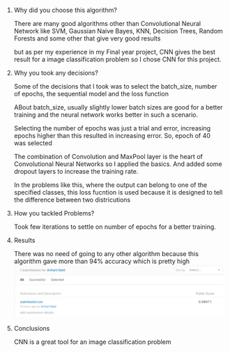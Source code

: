 1) Why did you choose this algorithm?

   There are many good algorithms other than Convolutional Neural Network like SVM, Gaussian Naive Bayes, KNN, Decision Trees, Random Forests and some other that give very good results
   
   but as per my experience in my Final year project, CNN gives the best result for a image classification problem so I chose CNN for this project.
   


2) Why you took any decisions?

   Some of the decisions that I took was to select the batch_size, number of epochs, the sequential model and the loss function
   
   ABout batch_size, usually slightly lower batch sizes are good for a better training and the neural network works better in such a scenario.
   
   Selecting the number of epochs was just a trial and error, increasing epochs higher than this resulted in increasing error. So, epoch of 40 was selected
   
   The combination of Convolution and MaxPool layer is the heart of Convolutional Neural Networks so I applied the basics. And added some dropout layers to increase the training rate.
   
   In the problems like this, where the output can belong to one of the specified classes, this loss fucntion is used because it is designed to tell the difference between two districutions
   

3) How you tackled Problems?

   Took few iterations to settle on number of epochs for a better training.
  
  
4) Results

   There was no need of going to any other algorithm because this algorithm gave more than 94% accuracy which is pretty high 
   ![Kaggle Submission](https://github.com/bob2510/STEPIN_MiniProject_ML/blob/5e5705c8dd85819fd295d282276c91a9ae052414/SET1/digit_recognizer.PNG)
   
   
5) Conclusions

   CNN is a great tool for an image classification problem  
  
  
